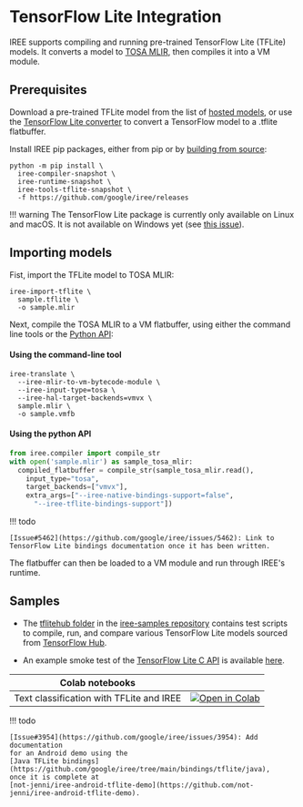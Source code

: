 # TensorFlow Lite Integration

IREE supports compiling and running pre-trained TensorFlow Lite (TFLite)
models.  It converts a model to
[TOSA MLIR](https://mlir.llvm.org/docs/Dialects/TOSA/), then compiles it into a
VM module.

## Prerequisites

Download a pre-trained TFLite model from the list of
[hosted models](https://www.tensorflow.org/lite/guide/hosted_models), or use the
[TensorFlow Lite converter](https://www.tensorflow.org/lite/convert) to convert
a TensorFlow model to a .tflite flatbuffer.

Install IREE pip packages, either from pip or by
[building from source](../building-from-source/python-bindings-and-importers.md):

```shell
python -m pip install \
  iree-compiler-snapshot \
  iree-runtime-snapshot \
  iree-tools-tflite-snapshot \
  -f https://github.com/google/iree/releases
```

!!! warning
    The TensorFlow Lite package is currently only available on Linux and macOS.
    It is not available on Windows yet (see
    [this issue](https://github.com/google/iree/issues/6417)).

## Importing models

Fist, import the TFLite model to TOSA MLIR:

```shell
iree-import-tflite \
  sample.tflite \
  -o sample.mlir
```

Next, compile the TOSA MLIR to a VM flatbuffer, using either the command line
tools or the [Python API](https://google.github.io/iree/bindings/python/):

#### Using the command-line tool

``` shell
iree-translate \
  --iree-mlir-to-vm-bytecode-module \
  --iree-input-type=tosa \
  --iree-hal-target-backends=vmvx \
  sample.mlir \
  -o sample.vmfb
```

#### Using the python API

``` python
from iree.compiler import compile_str
with open('sample.mlir') as sample_tosa_mlir:
  compiled_flatbuffer = compile_str(sample_tosa_mlir.read(),
    input_type="tosa",
    target_backends=["vmvx"],
    extra_args=["--iree-native-bindings-support=false",
      "--iree-tflite-bindings-support"])
```

!!! todo

    [Issue#5462](https://github.com/google/iree/issues/5462): Link to
    TensorFlow Lite bindings documentation once it has been written.

The flatbuffer can then be loaded to a VM module and run through IREE's runtime.

## Samples

* The
[tflitehub folder](https://github.com/google/iree-samples/tree/main/tflitehub)
in the [iree-samples repository](https://github.com/google/iree-samples)
contains test scripts to compile, run, and compare various TensorFlow Lite
models sourced from [TensorFlow Hub](https://tfhub.dev/).

* An example smoke test of the
[TensorFlow Lite C API](https://github.com/google/iree/tree/main/bindings/tflite)
is available
[here](https://github.com/google/iree/blob/main/bindings/tflite/smoke_test.cc).

| Colab notebooks |  |
| -- | -- |
Text classification with TFLite and IREE | [![Open in Colab](https://colab.research.google.com/assets/colab-badge.svg)](https://colab.research.google.com/github/google/iree/blob/main/colab/tflite_text_classification.ipynb)

!!! todo

    [Issue#3954](https://github.com/google/iree/issues/3954): Add documentation
    for an Android demo using the
    [Java TFLite bindings](https://github.com/google/iree/tree/main/bindings/tflite/java),
    once it is complete at
    [not-jenni/iree-android-tflite-demo](https://github.com/not-jenni/iree-android-tflite-demo).
